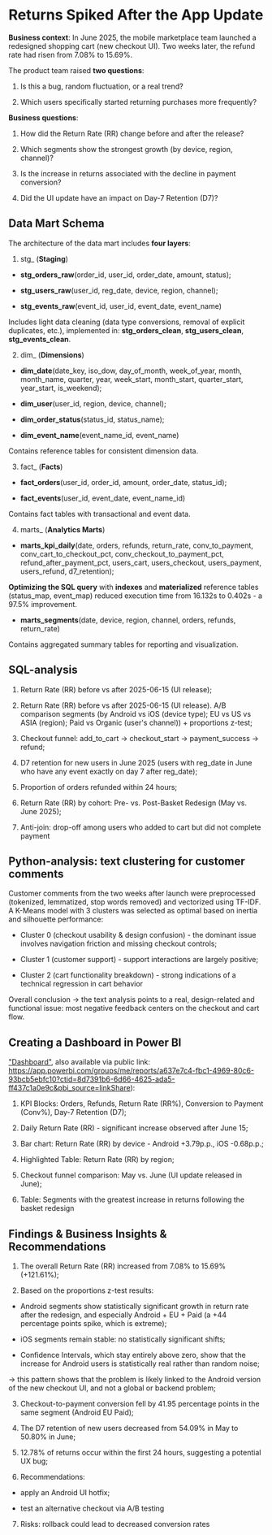 # Returns Spiked After the App Update

**Business context**: In June 2025, the mobile marketplace team launched a redesigned shopping cart (new checkout UI). Two weeks later, the refund rate had risen from 7.08% to 15.69%.

The product team raised **two questions**:

1) Is this a bug, random fluctuation, or a real trend?

2) Which users specifically started returning purchases more frequently?

**Business questions**:

1) How did the Return Rate (RR) change before and after the release?

2) Which segments show the strongest growth (by device, region, channel)?

3) Is the increase in returns associated with the decline in payment conversion?

4) Did the UI update have an impact on Day-7 Retention (D7)?

## Data Mart Schema

The architecture of the data mart includes **four layers**:

1. stg_ (**Staging**)

- **stg_orders_raw**(order_id, user_id, order_date, amount, status);
  
- **stg_users_raw**(user_id, reg_date, device, region, channel);

- **stg_events_raw**(event_id, user_id, event_date, event_name)

Includes light data cleaning (data type conversions, removal of explicit duplicates, etc.), implemented in: **stg_orders_clean**, **stg_users_clean**, **stg_events_clean**.

2. dim_ (**Dimensions**)

- **dim_date**(date_key, iso_dow, day_of_month, week_of_year, month, month_name, quarter, year, week_start, month_start, quarter_start, year_start, is_weekend);

- **dim_user**(user_id, region, device, channel);

- **dim_order_status**(status_id, status_name);

- **dim_event_name**(event_name_id, event_name)

Contains reference tables for consistent dimension data.

3. fact_ (**Facts**)

- **fact_orders**(user_id, order_id, amount, order_date, status_id);

- **fact_events**(user_id, event_date, event_name_id)

Contains fact tables with transactional and event data.

4. marts_ (**Analytics Marts**)

- **marts_kpi_daily**(date, orders, refunds, return_rate, conv_to_payment, conv_cart_to_checkout_pct, conv_checkout_to_payment_pct, refund_after_payment_pct, users_cart, users_checkout, users_payment, users_refund, d7_retention);

**Optimizing the SQL query** with **indexes** and **materialized** reference tables (status_map, event_map) reduced execution time from 16.132s to 0.402s - a 97.5% improvement.

- **marts_segments**(date, device, region, channel, orders, refunds, return_rate)

Contains aggregated summary tables for reporting and visualization.

## SQL-analysis

1) Return Rate (RR) before vs after 2025-06-15 (UI release);

2) Return Rate (RR) before vs after 2025-06-15 (UI release). A/B comparison segments (by Android vs iOS (device type); EU vs US vs ASIA (region); Paid vs Organic (user's channel)) + proportions z-test;

3) Checkout funnel: add_to_cart → checkout_start → payment_success → refund;

4) D7 retention for new users in June 2025 (users with reg_date in June who have any event exactly on day 7 after reg_date);

5) Proportion of orders refunded within 24 hours;

6) Return Rate (RR) by cohort: Pre- vs. Post-Basket Redesign (May vs. June 2025);

7) Anti-join: drop-off among users who added to cart but did not complete payment

## Python-analysis: text clustering for customer comments

Customer comments from the two weeks after launch were preprocessed (tokenized, lemmatized, stop words removed) and vectorized using TF-IDF. A K-Means model with 3 clusters was selected as optimal based on inertia and silhouette performance:

- Cluster 0 (checkout usability & design confusion) - the dominant issue involves navigation friction and missing checkout controls;

- Cluster 1 (customer support) - support interactions are largely positive;

- Cluster 2 (cart functionality breakdown) - strong indications of a technical regression in cart behavior

Overall conclusion → the text analysis points to a real, design-related and functional issue: most negative feedback centers on the checkout and cart flow.

## Creating a Dashboard in Power BI

["Dashboard"](power_bi/dashboard.pdf), also available via public link: https://app.powerbi.com/groups/me/reports/a637e7c4-fbc1-4969-80c6-93bcb5ebfc10?ctid=8d7391b6-6d66-4625-ada5-ff437c1a0e9c&pbi_source=linkShare):

1) KPI Blocks: Orders, Refunds, Return Rate (RR%), Conversion to Payment (Conv%), Day-7 Retention (D7);

2) Daily Return Rate (RR) - significant increase observed after June 15;

3) Bar chart: Return Rate (RR) by device - Android +3.79p.p., iOS -0.68p.p.;

4) Highlighted Table: Return Rate (RR) by region;

5) Checkout funnel comparison: May vs. June (UI update released in June);

6) Table: Segments with the greatest increase in returns following the basket redesign

## Findings & Business Insights & Recommendations

1) The overall Return Rate (RR) increased from 7.08% to 15.69% (+121.61%);

2) Based on the proportions z-test results: 

- Android segments show statistically significant growth in return rate after the redesign, and especially Android + EU + Paid (a +44 percentage points spike, which is extreme);

- iOS segments remain stable: no statistically significant shifts;

- Confidence Intervals, which stay entirely above zero, show that the increase for Android users is statistically real rather than random noise;

→ this pattern shows that the problem is likely linked to the Android version of the new checkout UI, and not a global or backend problem;

3) Checkout-to-payment conversion fell by 41.95 percentage points in the same segment (Android EU Paid);

4) The D7 retention of new users decreased from 54.09% in May to 50.80% in June;

5) 12.78% of returns occur within the first 24 hours, suggesting a potential UX bug;

6) Recommendations:

- apply an Android UI hotfix;

- test an alternative checkout via A/B testing

7) Risks: rollback could lead to decreased conversion rates
